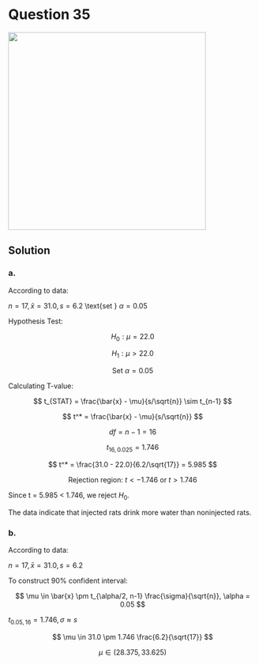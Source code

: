 # Question 35
<img src="https://github.com/user-attachments/assets/a5797fdd-53d3-4a6a-8d21-b3d98e4df34f" width="400">

## Solution

### a.

According to data:

$n=17, \bar{x} = 31.0, s= 6.2$
\text{set } $\alpha = 0.05$

Hypothesis Test:

$$
H_0: \mu=22.0 
$$

$$
H_1: \mu>22.0
$$

$$
\text{Set } \alpha = 0.05
$$

Calculating T-value:

$$
t_{STAT} = \frac{\bar{x} - \mu}{s/\sqrt{n}} \sim t_{n-1}
$$

$$
t^* = \frac{\bar{x} - \mu}{s/\sqrt{n}}
$$

$$
df = n - 1 = 16
$$

$$
t_{16, 0.025} = 1.746
$$

$$
t^* = \frac{31.0 - 22.0}{6.2/\sqrt{17}} = 5.985
$$

$$
\text{Rejection region: } t < -1.746 \text{ or } t > 1.746
$$

Since t = 5.985 < 1.746, we reject $H_0$.

The data indicate that injected rats drink more water than noninjected rats.

### b.

According to data:

$n=17, \bar{x} = 31.0, s= 6.2$

To construct 90% confident interval:

$$
\mu \in \bar{x} \pm t_{\alpha/2, n-1} \frac{\sigma}{\sqrt{n}}, \alpha = 0.05
$$

$t_{0.05,16} = 1.746, \sigma \approx s$

$$
\mu \in 31.0 \pm 1.746 \frac{6.2}{\sqrt{17}}
$$

$$
\mu \in (28.375, 33.625)
$$
